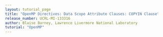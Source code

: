 ```yaml
---
layout: tutorial_page
title: "OpenMP Directives: Data Scope Attribute Clauses: COPYIN Clause"
release_number: UCRL-MI-133316
author: Blaise Barney, Lawrence Livermore National Laboratory
tutorial: "OpenMP"
---
```

